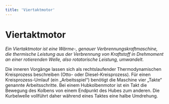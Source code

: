 ```yaml
---
title: 'Viertaktmotor'
---
```


<infoBox>

# Viertaktmotor

*Ein Viertaktmotor ist eine Wärme-, genauer Verbrennungskraftmaschine, die thermische Leistung aus der Verbrennung von Kraftstoff in Drehmoment an einer rotierenden Welle, also rotatorische Leistung, umwandelt.*

</infoBox>

<YouTube videoid="C0unbau0yXc" desc="4-Takt-Motor"/>

Die inneren Vorgänge lassen sich als rechtslaufender Thermodynamischen Kreisprozess beschreiben (Otto- oder Diesel-Kreisprozess). Für einen Kreisprozess-Umlauf (ein „Arbeitsspiel“) benötigt die Maschine vier „Takte“ genannte Arbeitsschritte. Bei einem Hubkolbenmotor ist ein Takt die Bewegung des Kolbens von einem Endpunkt des Hubes zum anderen. Die Kurbelwelle vollführt daher während eines Taktes eine halbe Umdrehung.


